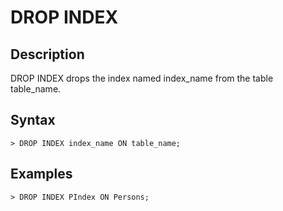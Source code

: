 # **DROP INDEX**

## **Description**
DROP INDEX drops the index named index_name from the table table_name.

## **Syntax**

```
> DROP INDEX index_name ON table_name; 
```


## **Examples**
```
> DROP INDEX PIndex ON Persons;

```